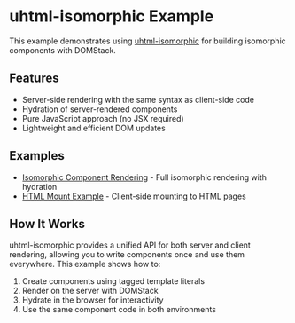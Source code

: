 # uhtml-isomorphic Example

This example demonstrates using [uhtml-isomorphic](https://github.com/WebReflection/uhtml-isomorphic) for building isomorphic components with DOMStack.

## Features

- Server-side rendering with the same syntax as client-side code
- Hydration of server-rendered components
- Pure JavaScript approach (no JSX required)
- Lightweight and efficient DOM updates

## Examples

- [Isomorphic Component Rendering](./isomorphic/) - Full isomorphic rendering with hydration
- [HTML Mount Example](./html-mount/) - Client-side mounting to HTML pages

## How It Works

uhtml-isomorphic provides a unified API for both server and client rendering, allowing you to write components once and use them everywhere. This example shows how to:

1. Create components using tagged template literals
2. Render on the server with DOMStack
3. Hydrate in the browser for interactivity
4. Use the same component code in both environments
